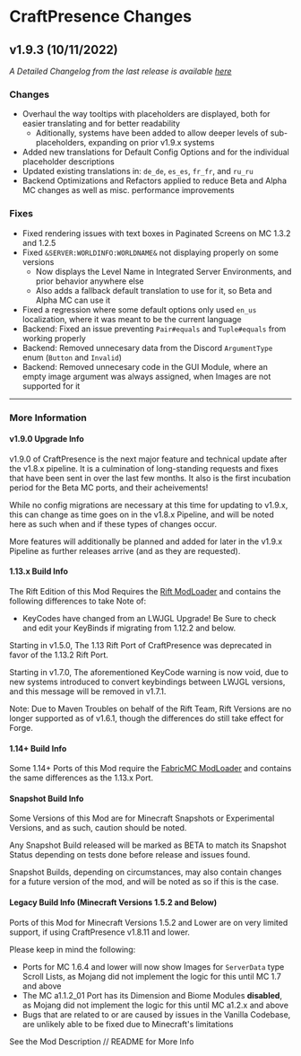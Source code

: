 # CraftPresence Changes

## v1.9.3 (10/11/2022)

_A Detailed Changelog from the last release is
available [here](https://gitlab.com/CDAGaming/CraftPresence/-/compare/release%2Fv1.9.2...release%2Fv1.9.3)_

### Changes

* Overhaul the way tooltips with placeholders are displayed, both for easier translating and for better readability
    * Aditionally, systems have been added to allow deeper levels of sub-placeholders, expanding on prior v1.9.x systems
* Added new translations for Default Config Options and for the individual placeholder descriptions
* Updated existing translations in: `de_de`, `es_es`, `fr_fr`, and `ru_ru`
* Backend Optimizations and Refactors applied to reduce Beta and Alpha MC changes as well as misc. performance
  improvements

### Fixes

* Fixed rendering issues with text boxes in Paginated Screens on MC 1.3.2 and 1.2.5
* Fixed `&SERVER:WORLDINFO:WORLDNAME&` not displaying properly on some versions
    * Now displays the Level Name in Integrated Server Environments, and prior behavior anywhere else
    * Also adds a fallback default translation to use for it, so Beta and Alpha MC can use it
* Fixed a regression where some default options only used `en_us` localization, where it was meant to be the current
  language
* Backend: Fixed an issue preventing `Pair#equals` and `Tuple#equals` from working properly
* Backend: Removed unnecesary data from the Discord `ArgumentType` enum (`Button` and `Invalid`)
* Backend: Removed unnecesary code in the GUI Module, where an empty image argument was always assigned, when Images are
  not supported for it

___

### More Information

#### v1.9.0 Upgrade Info

v1.9.0 of CraftPresence is the next major feature and technical update after the v1.8.x pipeline.
It is a culmination of long-standing requests and fixes that have been sent in over the last few months.
It also is the first incubation period for the Beta MC ports, and their acheivements!

While no config migrations are necessary at this time for updating to v1.9.x, this can change as time goes on in the
v1.8.x Pipeline, and will be noted here as such when and if these types of changes occur.

More features will additionally be planned and added for later in the v1.9.x Pipeline as further releases arrive (and as
they are requested).

#### 1.13.x Build Info

The Rift Edition of this Mod Requires the [Rift ModLoader](https://www.curseforge.com/minecraft/mc-mods/rift) and
contains the following differences to take Note of:

* KeyCodes have changed from an LWJGL Upgrade! Be Sure to check and edit your KeyBinds if migrating from 1.12.2 and
  below.

Starting in v1.5.0, The 1.13 Rift Port of CraftPresence was deprecated in favor of the 1.13.2 Rift Port.

Starting in v1.7.0, The aforementioned KeyCode warning is now void, due to new systems introduced to convert keybindings
between LWJGL versions, and this message will be removed in v1.7.1.

Note: Due to Maven Troubles on behalf of the Rift Team, Rift Versions are no longer supported as of v1.6.1, though the
differences do still take effect for Forge.

#### 1.14+ Build Info

Some 1.14+ Ports of this Mod require the [FabricMC ModLoader](https://www.curseforge.com/minecraft/mc-mods/fabric-api)
and contains the same differences as the 1.13.x Port.

#### Snapshot Build Info

Some Versions of this Mod are for Minecraft Snapshots or Experimental Versions, and as such, caution should be noted.

Any Snapshot Build released will be marked as BETA to match its Snapshot Status depending on tests done before release
and issues found.

Snapshot Builds, depending on circumstances, may also contain changes for a future version of the mod, and will be noted
as so if this is the case.

#### Legacy Build Info (Minecraft Versions 1.5.2 and Below)

Ports of this Mod for Minecraft Versions 1.5.2 and Lower are on very limited support, if using CraftPresence v1.8.11 and
lower.

Please keep in mind the following:

* Ports for MC 1.6.4 and lower will now show Images for `ServerData` type Scroll Lists, as Mojang did not implement the
  logic for this until MC 1.7 and above
* The MC a1.1.2_01 Port has its Dimension and Biome Modules **disabled**, as Mojang did not implement the logic for this
  until MC a1.2.x and above
* Bugs that are related to or are caused by issues in the Vanilla Codebase, are unlikely able to be fixed due to
  Minecraft's limitations

See the Mod Description // README for More Info
